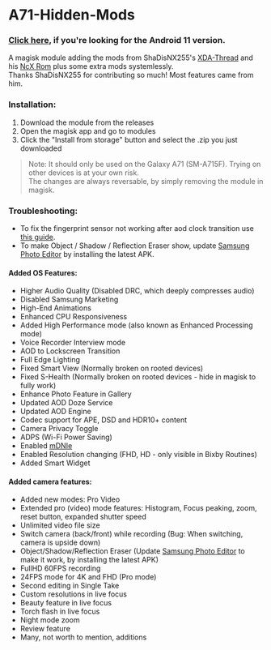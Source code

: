 # A71-Hidden-Mods
### [Click here](https://github.com/UltraHQ/A71-Hidden-Mods/tree/Android-11), if you're looking for the Android 11 version.
A magisk module adding the mods from ShaDisNX255's [XDA-Thread](https://forum.xda-developers.com/t/samsung-galaxy-a71-working-mods.4173295/) and his [NcX Rom](https://forum.xda-developers.com/t/rom-oneui-2-5-twrp-ncx-2-5-for-a71-sm-a715f.4174135/) plus some extra mods systemlessly.<br/>
Thanks ShaDisNX255 for contributing so much! Most features came from him.

### Installation:
1. Download the module from the releases
2. Open the magisk app and go to modules
3. Click the "Install from storage" button and select the .zip you just downloaded

> Note: It should only be used on the Galaxy A71 (SM-A715F). Trying on other devices is at your own risk.<br/>The changes are always reversable, by simply removing the module in magisk.

### Troubleshooting:
- To fix the fingerprint sensor not working after aod clock transition use [this guide](https://forum.xda-developers.com/t/guide-aod-activeclock-clocktransition-bug-workaround-on-non-flagship-phones.4417185/).
- To make Object / Shadow / Reflection Eraser show, update [Samsung Photo Editor](https://www.apkmirror.com/apk/samsung-electronics-co-ltd/samsung-photo-editor/) by installing the latest APK.

#### Added OS Features:
- Higher Audio Quality (Disabled DRC, which deeply compresses audio)
- Disabled Samsung Marketing
- High-End Animations
- Enhanced CPU Responsiveness
- Added High Performance mode (also known as Enhanced Processing mode)
- Voice Recorder Interview mode
- AOD to Lockscreen Transition
- Full Edge Lighting
- Fixed Smart View (Normally broken on rooted devices)
- Fixed S-Health (Normally broken on rooted devices - hide in magisk to fully work)
- Enhance Photo Feature in Gallery
- Updated AOD Doze Service
- Updated AOD Engine
- Codec support for APE, DSD and HDR10+ content
- Camera Privacy Toggle
- ADPS (Wi-Fi Power Saving)
- Enabled [mDNIe](https://www.samsung.com/global/galaxy/what-is/mdnie/)
- Enabled Resolution changing (FHD, HD - only visible in Bixby Routines)
- Added Smart Widget


#### Added camera features:
- Added new modes: Pro Video
- Extended pro (video) mode features: Histogram, Focus peaking, zoom, reset button, expanded shutter speed
- Unlimited video file size
- Switch camera (back/front) while recording (Bug: When switching, camera is upside down)
- Object/Shadow/Reflection Eraser (Update [Samsung Photo Editor](https://www.apkmirror.com/apk/samsung-electronics-co-ltd/samsung-photo-editor/) to make it work, by installing the latest APK)
- FullHD 60FPS recording
- 24FPS mode for 4K and FHD (Pro mode)
- Second editing in Single Take
- Custom resolutions in live focus
- Beauty feature in live focus
- Torch flash in live focus
- Night mode zoom
- Review feature
- Many, not worth to mention, additions

